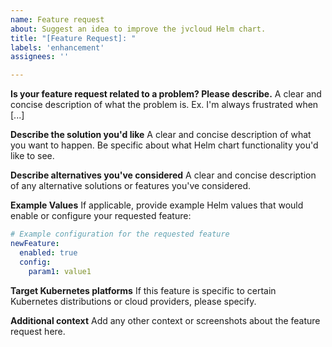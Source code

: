 ```yaml
---
name: Feature request
about: Suggest an idea to improve the jvcloud Helm chart.
title: "[Feature Request]: "
labels: 'enhancement'
assignees: ''

---
```


**Is your feature request related to a problem? Please describe.**
A clear and concise description of what the problem is. Ex. I'm always frustrated when [...]

**Describe the solution you'd like**
A clear and concise description of what you want to happen. Be specific about what Helm chart functionality you'd like to see.

**Describe alternatives you've considered**
A clear and concise description of any alternative solutions or features you've considered.

**Example Values**
If applicable, provide example Helm values that would enable or configure your requested feature:

```yaml
# Example configuration for the requested feature
newFeature:
  enabled: true
  config:
    param1: value1
```

**Target Kubernetes platforms**
If this feature is specific to certain Kubernetes distributions or cloud providers, please specify.

**Additional context**
Add any other context or screenshots about the feature request here.
